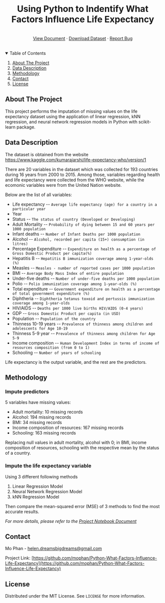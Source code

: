
<!-- PROJECT LOGO -->
<br />

  <h1 align="center">Using Python to Indentify What Factors Influence Life Expectancy</h1>

<p align="center">
  <br /> 
    <a href="https://github.com/othneildrew/Best-README-Template">View Document</a>
    ·
    <a href="https://github.com/othneildrew/Best-README-Template/issues">Download Dataset</a>
    ·
    <a href="https://github.com/mophan/Python-What-Factors-Influence-Life-Expectancy/issues">Report Bug</a>
<br />
<br />  
  </p>
</p>



<!-- TABLE OF CONTENTS -->
<details open="open">
  <summary>Table of Contents</summary>
  <ol>
    <li>
      <a href="#about-the-project">About The Project</a>
    </li>
    <li>
      <a href="#data-description">Data Description</a>
    </li>
    <li><a href="#methodology">Methodology</a></li>
    <li><a href="#contact">Contact</a></li>
    <li><a href="#license">License</a></li>
  </ol>
</details>



<!-- ABOUT THE PROJECT -->
## About The Project

This project performs the imputation of missing values on the life expectancy dataset using the application of linear regression, kNN regression, and neural network regression models in Python with scikit-learn package.   


<!-- DATA DESCRIPTION -->
## Data Description

The dataset is obtained from the website https://www.kaggle.com/kumarajarshi/life-expectancy-who/version/1


There are 20 variables in the dataset which was collected for 193 countries during 16 years from 2000 to 2015. Among those, variables regarding health and life expectancy were collected from the WHO website, while the ecomonic variables were from the United Nation website.

Below are the list of all variables:

   - Life expectancy --           `Average life expectancy (age) for a country in a particular year`
   - Year
   - Status --                    `The status of country (Developed or Developing)` 
   - Adult Mortality --           `Probability of dying between 15 and 60 years per 1000 population`
   - Infant deaths --             `Number of Infant Deaths per 1000 population`
   - Alcohol --                   `Alcohol, recorded per capita (15+) consumption (in litres)`
   - Percentage Expenditure --    `Expenditure on health as a percentage of Gross Domestic Product per capita(%)`
   - Hepatitis B --               `Hepatitis B immunization coverage among 1-year-olds (%)`
   - Measles --                   `Measles - number of reported cases per 1000 population`
   - BMI --                       `Average Body Mass Index of entire population`
   - Under-five deaths --         `Number of under-five deaths per 1000 population`
   - Polio --                     `Polio immunization coverage among 1-year-olds (%)`
   - Total expenditure --         `Government expenditure on health as a percentage of total government expenditure (%)`
   - Diphtheria --                `Diphtheria tetanus toxoid and pertussis immunization coverage among 1-year-olds`
   - HIV/AIDS --                  `Deaths per 1000 live births HIV/AIDS (0-4 years)`
   - GDP --                       `Gross Domestic Product per capita (in USD)`
   - Population --                `Population of the country`
   - Thinness 10-19 years --      `Prevalence of thinness among children and adolescents for Age 10-19` 
   - Thinness 5-9 year --         `Prevalence of thinness among children for Age 5-9`
   - Income composition --        `Human Development Index in terms of income of resources composition (from 0 to 1)`
   - Schooling --                 `Number of years of schooling`

Life expectancy is the output variable, and the rest are the predictors.

<!-- METHODOLOGY -->
## Methodology

### Impute predictors
5 variables have missing values:
- Adult mortality: 10 missing records
- Alcohol: 194 missing records
- BMI: 34 missing records
- Income composition of resources: 167 missing records
- Schooling: 163 missing records

Replacing null values in adult mortality, alcohol with 0; in BMI, income composition of resources, schooling with the respective mean by the status of a country.

### Impute the life expectancy variable
Using 3 different following methods
1. Linear Regression Model
2. Neural Network Regression Model
3. kNN Regression Model

Then compare the mean-squared error (MSE) of 3 methods to find the most accurate results.

_For more details, please refer to the [Project Notebook Document](https://example.com)_



<!-- CONTACT -->
## Contact

Mo Phan - helen.dreamsbigdreams@gmail.com

Project Link: [https://github.com/mophan/Python-What-Factors-Influence-Life-Expectancy](https://github.com/mophan/Python-What-Factors-Influence-Life-Expectancy)


<!-- LICENSE -->
## License

Distributed under the MIT License. See `LICENSE` for more information.




<!-- MARKDOWN LINKS & IMAGES -->
<!-- https://www.markdownguide.org/basic-syntax/#reference-style-links -->
